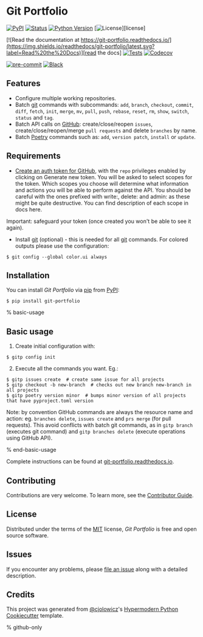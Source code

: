 # Git Portfolio

[![PyPI](https://img.shields.io/pypi/v/git-portfolio.svg)][pypi status]
[![Status](https://img.shields.io/pypi/status/git-portfolio.svg)][pypi status]
[![Python Version](https://img.shields.io/pypi/pyversions/git-portfolio)][pypi status]
[![License](https://img.shields.io/pypi/l/git-portfolio)][license]

[![Read the documentation at https://git-portfolio.readthedocs.io/](https://img.shields.io/readthedocs/git-portfolio/latest.svg?label=Read%20the%20Docs)][read the docs]
[![Tests](https://github.com/staticdev/git-portfolio/workflows/Tests/badge.svg)][tests]
[![Codecov](https://codecov.io/gh/staticdev/git-portfolio/branch/main/graph/badge.svg)][codecov]

[![pre-commit](https://img.shields.io/badge/pre--commit-enabled-brightgreen?logo=pre-commit&logoColor=white)][pre-commit]
[![Black](https://img.shields.io/badge/code%20style-black-000000.svg)][black]

[pypi status]: https://pypi.org/project/git-portfolio/
[read the docs]: https://git-portfolio.readthedocs.io/
[tests]: https://github.com/staticdev/git-portfolio/actions?workflow=Tests
[codecov]: https://app.codecov.io/gh/staticdev/git-portfolio
[pre-commit]: https://github.com/pre-commit/pre-commit
[black]: https://github.com/psf/black

## Features

- Configure multiple working repositories.
- Batch [git] commands with subcommands: `add`, `branch`, `checkout`, `commit`, `diff`, `fetch`, `init`, `merge`, `mv`, `pull`, `push`, `rebase`, `reset`, `rm`, `show`, `switch`, `status` and `tag`.
- Batch API calls on [GitHub]: create/close/reopen `issues`, create/close/reopen/merge `pull requests` and delete `branches` by name.
- Batch [Poetry] commands such as: `add`, `version patch`, `install` or `update`.

## Requirements

- [Create an auth token for GitHub], with the `repo` privileges enabled by clicking on Generate new token. You will be asked to select scopes for the token. Which scopes you choose will determine what information and actions you will be able to perform against the API. You should be careful with the ones prefixed with write:, delete: and admin: as these might be quite destructive. You can find description of each scope in docs here.

Important: safeguard your token (once created you won't be able to see it again).

- Install [git] (optional) -  this is needed for all [git] commands. For colored outputs please use the configuration:

```console
$ git config --global color.ui always
```

## Installation

You can install *Git Portfolio* via [pip] from [PyPI]:

```console
$ pip install git-portfolio
```

% basic-usage

## Basic usage

1. Create initial configuration with:

```console
$ gitp config init
```

2. Execute all the commands you want. Eg.:

```console
$ gitp issues create  # create same issue for all projects
$ gitp checkout -b new-branch  # checks out new branch new-branch in all projects
$ gitp poetry version minor  # bumps minor version of all projects that have pyproject.toml version
```

Note: by convention GitHub commands are always the resource name and action: eg. `branches delete`, `issues create` and `prs merge` (for pull requests).
This avoid conflicts with batch git commands, as in `gitp branch` (executes git command) and `gitp branches delete` (execute operations using GitHub API).

% end-basic-usage

Complete instructions can be found at [git-portfolio.readthedocs.io].

## Contributing

Contributions are very welcome.
To learn more, see the [Contributor Guide].

## License

Distributed under the terms of the [MIT] license,
*Git Portfolio* is free and open source software.

## Issues

If you encounter any problems,
please [file an issue] along with a detailed description.

## Credits

This project was generated from [@cjolowicz]'s [Hypermodern Python Cookiecutter] template.

% github-only

[@cjolowicz]: https://github.com/cjolowicz
[contributor guide]: https://git-portfolio.readthedocs.io/en/latest/contributing.html
[cookiecutter]: https://github.com/audreyr/cookiecutter
[create an auth token for github]: https://github.com/settings/tokens
[file an issue]: https://github.com/staticdev/git-portfolio/issues
[git]: https://git-scm.com
[git-portfolio.readthedocs.io]: https://git-portfolio.readthedocs.io
[github]: https://github.com
[hypermodern python cookiecutter]: https://github.com/cjolowicz/cookiecutter-hypermodern-python
[mit]: https://opensource.org/licenses/MIT
[pip]: https://pip.pypa.io/
[poetry]: https://python-poetry.org/
[pypi]: https://pypi.org/
